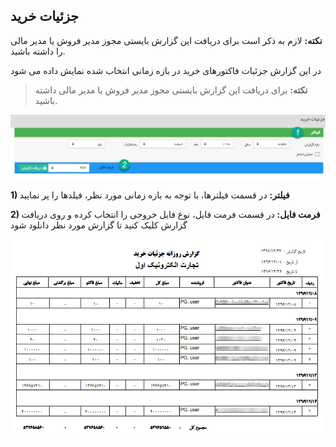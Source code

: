 ﻿## جزئیات خرید    

**نکته:** لازم به ذکر است برای دریافت این گزارش بایستی مجوز مدیر فروش یا مدیر مالی را داشته باشید.


در این گزارش جزئیات فاکتورهای خرید در بازه زمانی انتخاب شده نمایش داده می شود

> **نکته:** برای دریافت این گزارش بایستی مجوز مدیر فروش یا مدیر مالی داشته باشید.


![](BuyDetails1.png)

**1) فیلتر:** در قسمت فیلترها، با توجه به بازه زمانی مورد نظر، فیلدها را پر نمایید

**2) فرمت فایل:**  در قسمت فرمت فایل، نوع فایل خروجی را انتخاب کرده و روی دریافت گزارش کلیک کنید تا گزارش مورد نظر دانلود شود

![](BuyDetails2.png)
